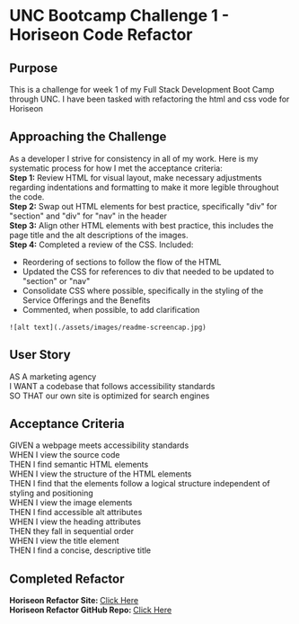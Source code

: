 # UNC Bootcamp Challenge 1 - Horiseon Code Refactor

## Purpose
This is a challenge for week 1 of my Full Stack Development Boot Camp through UNC. I have been tasked with refactoring the html and css vode for Horiseon

## Approaching the Challenge
As a developer I strive for consistency in all of my work. Here is my systematic process for how I met the acceptance criteria:<br>
<strong>Step 1:</strong> Review HTML for visual layout, make necessary adjustments regarding indentations and formatting to make it more legible throughout the code.<br>
<strong>Step 2:</strong> Swap out HTML elements for best practice, specifically "div" for "section" and "div" for "nav" in the header<br>
<strong>Step 3:</strong> Align other HTML elements with best practice, this includes the page title and the alt descriptions of the images.<br>
<strong>Step 4:</strong> Completed a review of the CSS. Included:
    <ul>
        <li>
            Reordering of sections to follow the flow of the HTML
        </li>
        <li>
            Updated the CSS for references to div that needed to be updated to "section" or "nav"
        </li>
        <li>
            Consolidate CSS where possible, specifically in the styling of the Service Offerings and the Benefits
        </li>
        <li>
            Commented, when possible, to add clarification
        </li>
    </ul>

    ![alt text](./assets/images/readme-screencap.jpg)

## User Story
AS A marketing agency<br>
I WANT a codebase that follows accessibility standards<br>
SO THAT our own site is optimized for search engines<br>

## Acceptance Criteria
GIVEN a webpage meets accessibility standards<br>
WHEN I view the source code<br>
THEN I find semantic HTML elements<br>
WHEN I view the structure of the HTML elements<br>
THEN I find that the elements follow a logical structure independent of styling and positioning<br>
WHEN I view the image elements<br>
THEN I find accessible alt attributes<br>
WHEN I view the heading attributes<br>
THEN they fall in sequential order<br>
WHEN I view the title element<br>
THEN I find a concise, descriptive title<br>

## Completed Refactor
<strong>Horiseon Refactor Site: </strong><a href="https://gatorhatur.github.io/Horiseon-Refactor/">Click Here</a><br>
<strong>Horiseon Refactor GitHub Repo: </strong><a href="https://https://github.com/gatorhatur/Horiseon-Refactor">Click Here</a>